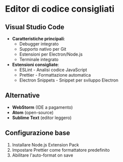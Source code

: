 # Editor di codice consigliati

## Visual Studio Code
- **Caratteristiche principali**:
  - Debugger integrato
  - Supporto nativo per Git
  - Estensioni per Electron/Node.js
  - Terminale integrato
- **Estensioni consigliate**:
  - ESLint - Analisi codice JavaScript
  - Prettier - Formattazione automatica
  - Electron Snippets - Snippet per sviluppo Electron

## Alternative
- **WebStorm** (IDE a pagamento)
- **Atom** (open-source)
- **Sublime Text** (editor leggero)

## Configurazione base
1. Installare Node.js Extension Pack
2. Impostare Prettier come formattatore predefinito
3. Abilitare l'auto-format on save
